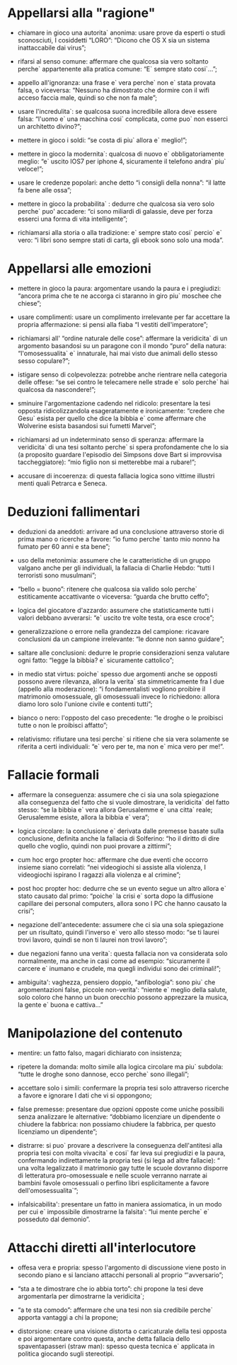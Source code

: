 # Appellarsi alla "ragione"

-   chiamare in gioco una autorita\` anonima:
usare prove da esperti o studi sconosciuti, I cosiddetti “LORO”: “Dicono
    che OS X sia un sistema inattaccabile dai virus”;

-   rifarsi al senso comune:
    affermare che qualcosa sia vero soltanto perche\` appartenente alla pratica comune: “E\` sempre stato cosi`...”;

-   appello all'ignoranza:
    una frase e\` vera perche\` non e\` stata provata falsa, o viceversa: “Nessuno ha dimostrato che dormire con il wifi acceso faccia male, quindi so che non fa male”;

-   usare l'incredulita\`:
    se qualcosa suona incredibile allora deve essere falsa: “l'uomo e\` una macchina cosi\` complicata, come puo\` non esserci un architetto divino?”;

-   mettere in gioco i soldi:
    “se costa di piu\` allora e\` meglio!”;

-   mettere in gioco la modernita\`:
    qualcosa di nuovo e\` obbligatoriamente meglio: “e\` uscito IOS7 per iphone 4, sicuramente il telefono andra\` piu\` veloce!”;

-   usare le credenze popolari:
    anche detto “i consigli della nonna”: “il latte fa bene alle ossa”;

-   mettere in gioco la probabilita\` :
    dedurre che qualcosa sia vero solo perche\` puo' accadere: “ci sono miliardi di galassie, deve per forza esserci una forma di vita intelligente”;

-   richiamarsi alla storia o alla tradizione:
    e\` sempre stato cosi\` percio\` e\` vero: “i libri  sono sempre stati di carta, gli ebook sono solo una moda”.

# Appellarsi alle emozioni

-   mettere in gioco la paura:
    argomentare usando la paura e i pregiudizi: “ancora prima che te ne accorga ci staranno in  	giro piu\` moschee che chiese”;

-   usare complimenti:
    usare un complimento irrelevante per far accettare la propria affermazione: si pensi alla fiaba “I vestiti            dell'imperatore”;

-   richiamarsi all' “ordine naturale delle cose”:
    affermare la veridicita\` di un argomento basandosi su un paragone con il mondo “puro” della natura: “l'omosessualita\` e\` innaturale, hai mai visto due animali dello stesso sesso copulare?”;

-   istigare senso di colpevolezza:
    potrebbe anche rientrare nella categoria delle offese: “se sei contro le telecamere nelle strade e\` solo perche\` hai qualcosa da nascondere!”;

-   sminuire l'argomentazione cadendo nel ridicolo:
    presentare la tesi opposta ridicolizzandola esageratamente e ironicamente: “credere che Gesu\` esista per quello che dice la bibbia e\` come affermare che Wolverine esista basandosi sui fumetti Marvel”;

-   richiamarsi ad un indeterminato senso di speranza:
    affermare la veridicita\` di una tesi soltanto perche\` si spera profondamente che lo sia (a proposito guardare l'episodio dei Simpsons dove Bart si improvvisa taccheggiatore): “mio figlio non si metterebbe mai a rubare!”;

-   accusare di incoerenza:
    di questa fallacia logica sono vittime illustri menti quali Petrarca e Seneca.

# Deduzioni fallimentari

-   deduzioni da aneddoti:
    arrivare ad una conclusione attraverso storie di prima mano o ricerche a favore: “io fumo perche\` tanto mio nonno ha fumato per 60 anni e sta bene”;

-   uso della metonimia:
    assumere che le caratteristiche di un gruppo valgano anche per gli individuali, la fallacia di Charlie Hebdo: “tutti I terroristi sono musulmani”;

-   “bello = buono”:
    ritenere che qualcosa sia valido solo perche\` estiticamente accattivante o viceversa: “guarda che brutto ceffo”;

-   logica del giocatore d'azzardo:
    assumere che statisticamente tutti i valori debbano avverarsi: “e\` uscito tre volte testa, ora esce croce”;
    
-   generalizzazione o errore nella grandezza del campione:
    ricavare conclusioni da un campione irrelevante: “le donne non sanno guidare”;

-   saltare alle conclusioni:
    dedurre le proprie considerazioni senza valutare ogni fatto: “legge la bibbia? e\` sicuramente cattolico”;

-   in medio stat virtus:
    poiche\` spesso due argomenti anche se opposti possono avere rilevanza, allora la verita\` sta simmetricamente fra I due (appello alla moderazione): “i fondamentalisti vogliono proibire il matrimonio omosessuale, gli omosessuali invece lo richiedono: allora diamo loro solo l'unione civile e contenti tutti”;

-   bianco o nero:
    l'opposto del caso precedente: “le droghe o le proibisci tutte o non le proibisci affatto”;

-   relativismo:
    rifiutare una tesi perche\` si ritiene che sia vera solamente se riferita a certi individuali: “e\` vero per te, ma non e\` mica vero per me!”.

# Fallacie formali

-   affermare la conseguenza:
    assumere che ci sia una sola spiegazione alla conseguenza del fatto che si vuole dimostrare, la veridicita\` del fatto stesso: “se la bibbia e\` vera allora Gerusalemme e\` una citta\` reale; Gerusalemme esiste, allora la bibbia e\` vera”;

-   logica circolare:
    la conclusione e\` derivata dalle premesse basate sulla conclusione, definita anche la fallacia di Solferino: “ho il diritto di dire quello che voglio, quindi non puoi provare a zittirmi”;

-   cum hoc ergo propter hoc:
    affermare che due eventi che occorro insieme siano correlati: “nei videogiochi si assiste alla violenza, I videogiochi ispirano I ragazzi alla violenza e al crimine”;

-   post hoc propter hoc:
    dedurre che se un evento segue un altro allora e\` stato causato dal primo: “poiche\` la crisi e\` sorta dopo la diffusione capillare dei personal computers, allora sono I PC che hanno causato la crisi”;

-   negazione dell'antecedente:
    assumere che ci sia una sola spiegazione per un risultato, quindi l'inverso e\` vero allo stesso modo: “se ti laurei trovi lavoro, quindi se non ti laurei non trovi lavoro”;

-   due negazioni fanno una verita\`:
    questa fallacia non va considerata solo normalmente, ma anche in casi come ad esempio: “sicuramente il carcere e\` inumano e crudele, ma quegli individui sono dei criminali!”;

-   ambiguita': vaghezza, pensiero doppio, “anfibologia”:
    sono piu\` che argomentazioni false, piccole non-verita': “niente e\` meglio della salute, solo coloro che hanno un buon orecchio possono apprezzare la musica, la gente e\` buona e cattiva...”


# Manipolazione del contenuto

-   mentire:
    un fatto falso, magari dichiarato con insistenza;

-   ripetere la domanda:
    molto simile alla logica circolare ma piu\` subdola: “tutte le droghe sono dannose, ecco perche\` sono illegali”;

-   accettare solo i simili:
    confermare la propria tesi solo attraverso ricerche a favore e ignorare I dati che vi si oppongono;

-   false premesse:
    presentare due opzioni opposte come uniche possibili senza analizzare le alternative: “dobbiamo licenziare un dipendente o chiudere la fabbrica: non possiamo chiudere la fabbrica, per questo licenziamo un dipendente”;

-   distrarre:
    si puo\` provare a descrivere la conseguenza dell'antitesi alla propria tesi con molta vivacita\` e cosi\` far leva sui pregiudizi e la paura, confermando indirettamente la propria tesi (si lega ad altre fallacie): “ una volta legalizzato il matrimonio gay tutte le scuole dovranno disporre di letteratura pro-omosessuale e nelle scuole verranno narrate ai bambini favole omosessuali o perfino libri esplicitamente a favore dell'omosessualita\`”;

-   infalsicabilita':
    presentare un fatto in maniera assiomatica, in un modo per cui e\` impossibile dimostrarne la falsita': “lui mente perche\` e\` posseduto dal demonio”.

# Attacchi diretti all'interlocutore

-   offesa vera e propria:
    spesso l'argomento di discussione viene posto in secondo piano e si lanciano attacchi personali al proprio “'avversario”;

-   “sta a te dimostrare che io abbia torto”:
    chi propone la tesi deve argomentarla per dimostrarne la veridicita\`;

-   “a te sta comodo”:
    affermare che una tesi non sia credibile perche\` apporta vantaggi a chi la propone;

-   distorsione:
    creare una visione distorta o caricaturale della tesi opposta e poi argomentare contro questa, anche detta fallacia dello spaventapasseri (straw man): spesso questa tecnica e\` applicata in politica giocando sugli stereotipi.


